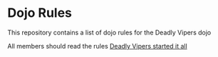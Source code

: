 Dojo Rules
==========

This repository contains a list of dojo rules for the Deadly Vipers dojo

All members should read the rules
[Deadly Vipers started it all](https://github.com/deadlyvipers)
